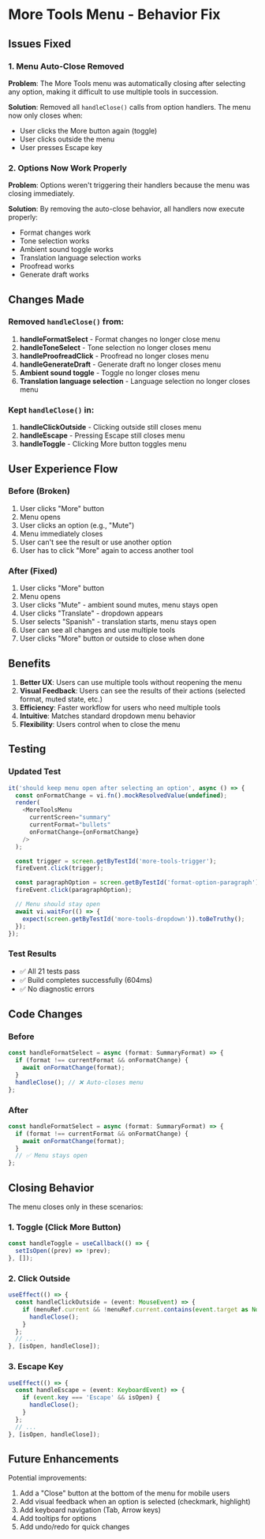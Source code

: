# More Tools Menu - Behavior Fix

## Issues Fixed

### 1. Menu Auto-Close Removed

**Problem**: The More Tools menu was automatically closing after selecting any option, making it difficult to use multiple tools in succession.

**Solution**: Removed all `handleClose()` calls from option handlers. The menu now only closes when:

- User clicks the More button again (toggle)
- User clicks outside the menu
- User presses Escape key

### 2. Options Now Work Properly

**Problem**: Options weren't triggering their handlers because the menu was closing immediately.

**Solution**: By removing the auto-close behavior, all handlers now execute properly:

- Format changes work
- Tone selection works
- Ambient sound toggle works
- Translation language selection works
- Proofread works
- Generate draft works

## Changes Made

### Removed `handleClose()` from:

1. **handleFormatSelect** - Format changes no longer close menu
2. **handleToneSelect** - Tone selection no longer closes menu
3. **handleProofreadClick** - Proofread no longer closes menu
4. **handleGenerateDraft** - Generate draft no longer closes menu
5. **Ambient sound toggle** - Toggle no longer closes menu
6. **Translation language selection** - Language selection no longer closes menu

### Kept `handleClose()` in:

1. **handleClickOutside** - Clicking outside still closes menu
2. **handleEscape** - Pressing Escape still closes menu
3. **handleToggle** - Clicking More button toggles menu

## User Experience Flow

### Before (Broken)

1. User clicks "More" button
2. Menu opens
3. User clicks an option (e.g., "Mute")
4. Menu immediately closes
5. User can't see the result or use another option
6. User has to click "More" again to access another tool

### After (Fixed)

1. User clicks "More" button
2. Menu opens
3. User clicks "Mute" - ambient sound mutes, menu stays open
4. User clicks "Translate" - dropdown appears
5. User selects "Spanish" - translation starts, menu stays open
6. User can see all changes and use multiple tools
7. User clicks "More" button or outside to close when done

## Benefits

1. **Better UX**: Users can use multiple tools without reopening the menu
2. **Visual Feedback**: Users can see the results of their actions (selected format, muted state, etc.)
3. **Efficiency**: Faster workflow for users who need multiple tools
4. **Intuitive**: Matches standard dropdown menu behavior
5. **Flexibility**: Users control when to close the menu

## Testing

### Updated Test

```typescript
it('should keep menu open after selecting an option', async () => {
  const onFormatChange = vi.fn().mockResolvedValue(undefined);
  render(
    <MoreToolsMenu
      currentScreen="summary"
      currentFormat="bullets"
      onFormatChange={onFormatChange}
    />
  );

  const trigger = screen.getByTestId('more-tools-trigger');
  fireEvent.click(trigger);

  const paragraphOption = screen.getByTestId('format-option-paragraph');
  fireEvent.click(paragraphOption);

  // Menu should stay open
  await vi.waitFor(() => {
    expect(screen.getByTestId('more-tools-dropdown')).toBeTruthy();
  });
});
```

### Test Results

- ✅ All 21 tests pass
- ✅ Build completes successfully (604ms)
- ✅ No diagnostic errors

## Code Changes

### Before

```typescript
const handleFormatSelect = async (format: SummaryFormat) => {
  if (format !== currentFormat && onFormatChange) {
    await onFormatChange(format);
  }
  handleClose(); // ❌ Auto-closes menu
};
```

### After

```typescript
const handleFormatSelect = async (format: SummaryFormat) => {
  if (format !== currentFormat && onFormatChange) {
    await onFormatChange(format);
  }
  // ✅ Menu stays open
};
```

## Closing Behavior

The menu closes only in these scenarios:

### 1. Toggle (Click More Button)

```typescript
const handleToggle = useCallback(() => {
  setIsOpen((prev) => !prev);
}, []);
```

### 2. Click Outside

```typescript
useEffect(() => {
  const handleClickOutside = (event: MouseEvent) => {
    if (menuRef.current && !menuRef.current.contains(event.target as Node)) {
      handleClose();
    }
  };
  // ...
}, [isOpen, handleClose]);
```

### 3. Escape Key

```typescript
useEffect(() => {
  const handleEscape = (event: KeyboardEvent) => {
    if (event.key === 'Escape' && isOpen) {
      handleClose();
    }
  };
  // ...
}, [isOpen, handleClose]);
```

## Future Enhancements

Potential improvements:

1. Add a "Close" button at the bottom of the menu for mobile users
2. Add visual feedback when an option is selected (checkmark, highlight)
3. Add keyboard navigation (Tab, Arrow keys)
4. Add tooltips for options
5. Add undo/redo for quick changes
